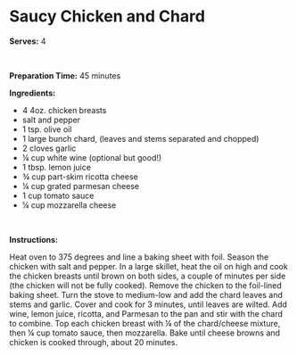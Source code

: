 Saucy Chicken and Chard
=======================

**Serves:** 4

 

**Preparation Time:** 45 minutes

**Ingredients:**

-   4 4oz. chicken breasts
-   salt and pepper
-   1 tsp. olive oil
-   1 large bunch chard, (leaves and stems separated and chopped)
-   2 cloves garlic
-   ¼ cup white wine (optional but good!)
-   1 tbsp. lemon juice
-   ¾ cup part-skim ricotta cheese
-   ¼ cup grated parmesan cheese
-   1 cup tomato sauce
-   ¼ cup mozzarella cheese

 

**Instructions:**

Heat oven to 375 degrees and line a baking sheet with foil. Season the chicken with salt and pepper. In a large skillet, heat the oil on high and cook the chicken breasts until brown on both sides, a couple of minutes per side (the chicken will not be fully cooked). Remove the chicken to the foil-lined baking sheet. Turn the stove to medium-low and add the chard leaves and stems and garlic. Cover and cook for 3 minutes, until leaves are wilted. Add wine, lemon juice, ricotta, and Parmesan to the pan and stir with the chard to combine. Top each chicken breast with ¼ of the chard/cheese mixture, then ¼ cup tomato sauce, then mozzarella. Bake until cheese browns and chicken is cooked through, about 20 minutes.
